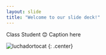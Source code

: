 ```yaml
---
layout: slide
title: "Welcome to our slide deck!"
---
```


Class Student 😊
Caption here

![luchadortocat](https://octodex.github.com/images/luchadortocat.png)
{: .center}
